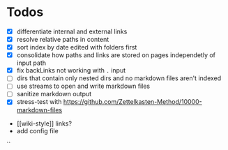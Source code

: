 # Todos

- [x] differentiate internal and external links
- [x] resolve relative paths in content
- [x] sort index by date edited with folders first
- [x] consolidate how paths and links are stored on pages independetly of input
      path
- [x] fix backLinks not working with `.` input
- [ ] dirs that contain only nested dirs and no markdown files aren't indexed
- [ ] use streams to open and write markdown files
- [ ] sanitize markdown output
- [x] stress-test with
      https://github.com/Zettelkasten-Method/10000-markdown-files
- [[wiki-style]] links?
- add config file

``
